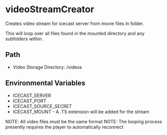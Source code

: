 # videoStreamCreator
 Creates video stream for icecast server from movie files in folder.
 
 This will loop over all files found in the mounted directory and any subfolders within.
 
## Path
- Video Storage Directory: /videos

## Environmental Variables
- ICECAST_SERVER
- ICECAST_PORT
- ICECAST_SOURCE_SECRET
- ICECAST_MOUNT - A .TS extension will be added for the stream

NOTE: All video files must be the same format
NOTE: The looping process presently requires the player to automatically reconnect
